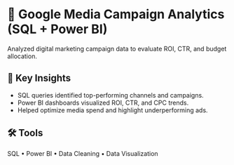 # 🎯 Google Media Campaign Analytics (SQL + Power BI)

Analyzed digital marketing campaign data to evaluate ROI, CTR, and budget allocation.

## 🔹 Key Insights
- SQL queries identified top-performing channels and campaigns.  
- Power BI dashboards visualized ROI, CTR, and CPC trends.  
- Helped optimize media spend and highlight underperforming ads.  

## 🛠 Tools
SQL • Power BI • Data Cleaning • Data Visualization
